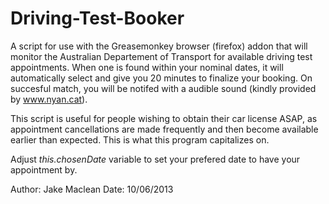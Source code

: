 # Driving-Test-Booker

A script for use with the Greasemonkey browser (firefox) addon that will monitor the Australian Departement of Transport for available driving test appointments.
When one is found within your nominal dates, it will automatically select and give you 20 minutes to finalize your booking. On succesful match, you will be notifed with a audible sound (kindly provided by www.nyan.cat).

This script is useful for people wishing to obtain their car license ASAP, as appointment cancellations are made frequently and then become available earlier than expected. This is what this program capitalizes on.

Adjust <em>this.chosenDate</em> variable to set your prefered date to have your appointment by.

Author: Jake Maclean
Date: 10/06/2013
